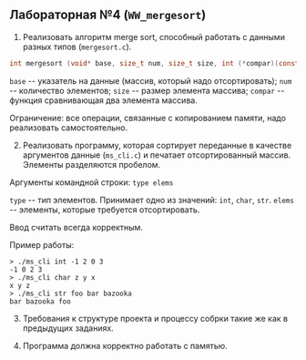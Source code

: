 ## Лабораторная №4 (`WW_mergesort`)

1. Реализовать алгоритм merge sort, способный работать с данными разных типов (`mergesort.c`).
```c
int mergesort (void* base, size_t num, size_t size, int (*compar)(const void*,const void*));
```
`base` -- указатель на данные (массив, который надо отсортировать);
`num` -- количество элементов;
`size` -- размер элемента массива;
`compar` -- функция сравнивающая два элемента массива.

Ограничение: все операции, связанные с копированием памяти, надо реализовать самостоятельно.

2. Реализовать программу, которая сортирует переданные в качестве аргументов данные (`ms_cli.c`) и печатает отсортированный массив. Элементы разделяются пробелом.

Аргументы командной строки: `type elems`

`type` -- тип элементов. Принимает одно из значений: `int`, `char`, `str`.
`elems` -- элементы, которые требуется отсортировать.

Ввод считать всегда корректным.

Пример работы:
```
> ./ms_cli int -1 2 0 3
-1 0 2 3
> ./ms_cli char z y x
x y z
> ./ms_cli str foo bar bazooka
bar bazooka foo
```

3. Требования к структуре проекта и процессу собрки такие же как в предыдущих заданиях.

4. Программа должна корректно работать с памятью.

